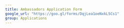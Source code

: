 ```yaml
---
title: Ambassadors Application Form
google_url: "https://goo.gl/forms/DqjLea1oeNxkL5Cs1"
group: Applications
---
```


